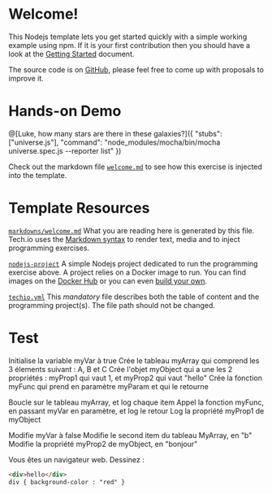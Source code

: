 # Welcome!

This Nodejs template lets you get started quickly with a simple working example using npm. If it is your first contribution then you should have a look at the [Getting Started](https://tech.io/doc/getting-started-create-playground) document.


The source code is on [GitHub](https://github.com/TechDotIO/nodejs-template), please feel free to come up with proposals to improve it.

# Hands-on Demo

@[Luke, how many stars are there in these galaxies?]({ "stubs": ["universe.js"], "command": "node_modules/mocha/bin/mocha universe.spec.js --reporter list" })

Check out the markdown file [`welcome.md`](https://github.com/TechDotIO/nodejs-template/blob/master/markdowns/welcome.md) to see how this exercise is injected into the template.

# Template Resources

[`markdowns/welcome.md`](https://github.com/TechDotIO/nodejs-template/blob/master/markdowns/welcome.md)
What you are reading here is generated by this file. Tech.io uses the [Markdown syntax](https://tech.io/doc/reference-markdowns) to render text, media and to inject programming exercises.


[`nodejs-project`](https://github.com/TechDotIO/nodejs-template/tree/master/nodejs-project)
A simple Nodejs project dedicated to run the programming exercise above. A project relies on a Docker image to run. You can find images on the [Docker Hub](https://hub.docker.com/explore/) or you can even [build your own](https://tech.io/doc/reference-runner).


[`techio.yml`](https://github.com/TechDotIO/nodejs-template/blob/master/techio.yml)
This *mandatory* file describes both the table of content and the programming project(s). The file path should not be changed.

# Test

Initialise la variable myVar à true
Crée le tableau myArray qui comprend les 3 élements suivant : A, B et C
Crée l'objet myObject qui a une les 2 propriétés : myProp1 qui vaut 1, et myProp2 qui vaut "hello"
Crée la fonction myFunc qui prend en paramètre myParam et qui le retourne

Boucle sur le tableau myArray, et log chaque item
Appel la fonction myFunc, en passant myVar en paramètre, et log le retour
Log la propriété myProp1 de myObject

Modifie myVar à false
Modifie le second item du tableau MyArray, en "b"
Modifie la propriété myProp2 de myObject, en "bonjour"

Vous êtes un navigateur web. Dessinez :
````html
<div>hello</div>
div { background-color : "red" }
````

